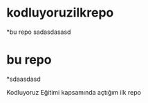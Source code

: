 # kodluyoruzilkrepo
*bu repo sadasdasasd
# bu repo
*sdaasdasd




Kodluyoruz Eğitimi kapsamında açtığım ilk repo

